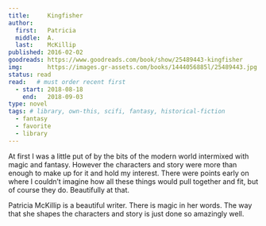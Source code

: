```yaml
---
title:     Kingfisher
author: 
  first:   Patricia
  middle:  A. 
  last:    McKillip
published: 2016-02-02 
goodreads: https://www.goodreads.com/book/show/25489443-kingfisher
img:       https://images.gr-assets.com/books/1444056885l/25489443.jpg
status: read
read:   # must order recent first
  - start: 2018-08-18 
    end:   2018-09-03
type: novel
tags: # library, own-this, scifi, fantasy, historical-fiction
  - fantasy
  - favorite
  - library
---
```


At first I was a little put of by the bits of the modern world intermixed with magic and fantasy. However the characters and story were more than enough to make up for it and hold my interest. There were points early on where I couldn’t imagine how all these things would pull together and fit, but of course they do. Beautifully at that.

Patricia McKillip is a beautiful writer. There is magic in her words. The way that she shapes the characters and story is just done so amazingly well. 
